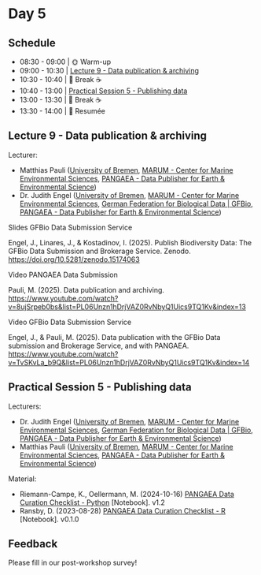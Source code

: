 # Day 5

## Schedule

* 08:30 - 09:00 | :sun_with_face: Warm-up
* 09:00 - 10:30 | [Lecture 9 - Data publication & archiving](lecture9/lecture9.md)
* 10:30 - 10:40 | :tea: Break :coffee:
* 10:40 - 13:00 | [Practical Session 5 - Publishing data](practical_session5/practical_session5.md)
* 13:00 - 13:30 | :tea: Break :coffee:
* 13:30 - 14:00 | 📌 Resumée

## Lecture 9 - Data publication & archiving

Lecturer: 

* Matthias Pauli  ([University of Bremen](https://www.uni-bremen.de/en/), [MARUM - Center for Marine Environmental Sciences](https://www.marum.de/en/index.html), [PANGAEA - Data Publisher for Earth & Environmental Science](https://pangaea.de/))
* Dr. Judith Engel ([University of Bremen](https://www.uni-bremen.de/en/), [MARUM - Center for Marine Environmental Sciences](https://www.marum.de/en/index.html), [German Federation for Biological Data | GFBio](https://www.gfbio.org/), [PANGAEA - Data Publisher for Earth & Environmental Science](https://pangaea.de/))

Slides GFBio Data Submission Service

Engel, J., Linares, J., & Kostadinov, I. (2025). Publish Biodiversity Data: The GFBio Data Submission and Brokerage Service. Zenodo. https://doi.org/10.5281/zenodo.15174063

Video PANGAEA Data Submission

Pauli, M. (2025). Data publication and archiving. https://www.youtube.com/watch?v=8ujSrpeb0bs&list=PL06Unzn1hDrjVAZ0RvNbyQ1Uics9TQ1Kv&index=13

Video GFBio Data Submission Service

Engel, J., & Pauli, M. (2025). Data publication with the GFBio Data submission and Brokerage Service, and with PANGAEA. https://www.youtube.com/watch?v=TvSKvLa_b9Q&list=PL06Unzn1hDrjVAZ0RvNbyQ1Uics9TQ1Kv&index=14

## Practical Session 5 - Publishing data

Lecturers: 

* Dr. Judith Engel ([University of Bremen](https://www.uni-bremen.de/en/), [MARUM - Center for Marine Environmental Sciences](https://www.marum.de/en/index.html), [German Federation for Biological Data | GFBio](https://www.gfbio.org/), [PANGAEA - Data Publisher for Earth & Environmental Science](https://pangaea.de/))
* Matthias Pauli  ([University of Bremen](https://www.uni-bremen.de/en/), [MARUM - Center for Marine Environmental Sciences](https://www.marum.de/en/index.html), [PANGAEA - Data Publisher for Earth & Environmental Science](https://pangaea.de/))

Material:

* Riemann-Campe, K., Oellermann, M. (2024-10-16) [PANGAEA Data Curation Checklist - Python](https://github.com/pangaea-data-publisher/community-workshop-material/blob/master/Python/Data_curation_checklist/Data_curation_checklist.ipynb) [Notebook]. v1.2
* Ransby, D. (2023-08-28) [PANGAEA Data Curation Checklist - R](https://github.com/pangaea-data-publisher/community-workshop-material/blob/master/R/Data_curation_checklist/Data_Curation_Checklist.ipynb) [Notebook]. v0.1.0

## Feedback

Please fill in our post-workshop survey!


